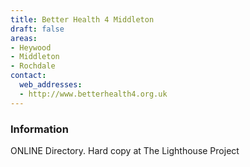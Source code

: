 ```yaml
---
title: Better Health 4 Middleton
draft: false
areas:
- Heywood
- Middleton
- Rochdale
contact:
  web_addresses:
  - http://www.betterhealth4.org.uk
---
```


### Information
ONLINE Directory. Hard copy at The Lighthouse Project

